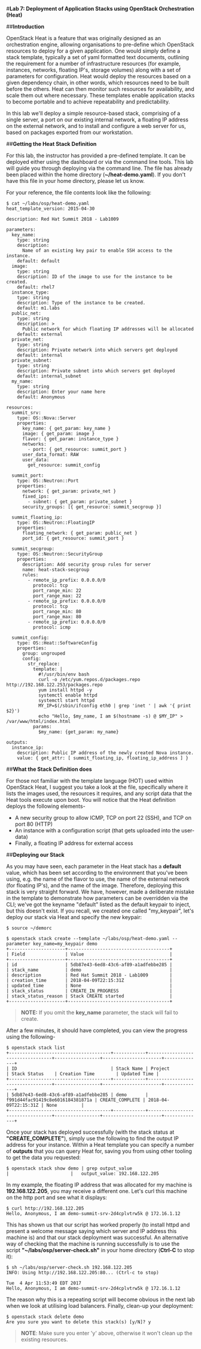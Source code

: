 #**Lab 7: Deployment of Application Stacks using OpenStack Orchestration (Heat)**

##**Introduction**

OpenStack Heat is a feature that was originally designed as an orchestration engine, allowing organisations to pre-define which OpenStack resources to deploy for a given application. One would simply define a stack template, typically a set of yaml formatted text documents, outlining the requirement for a number of infrastructure resources (for example, instances, networks, floating IP's, storage volumes) along with a set of parameters for configuration. Heat would deploy the resources based on a given dependency chain, in other words, which resources need to be built before the others. Heat can then monitor such resources for availability, and scale them out where necessary. These templates enable application stacks to become portable and to achieve repeatability and predictability.

In this lab we'll deploy a simple resource-based stack, comprising of a single server, a port on our existing internal network, a floating IP address on the external network, and to install and configure a web server for us, based on packages exported from our workstation.

##**Getting the Heat Stack Definition**

For this lab, the instructor has provided a pre-defined template. It can be deployed either using the dashboard or via the command line tools. This lab will guide you through deploying via the command line. The file has already been placed within the home directory (**~/heat-demo.yaml**). If you don't have this file in your home directory, please let us know.

For your reference, the file contents look like the following:

	$ cat ~/labs/osp/heat-demo.yaml
	heat_template_version: 2015-04-30

	description: Red Hat Summit 2018 - Lab1009
	
	parameters:
	  key_name:
	    type: string
	    description:
	      Name of an existing key pair to enable SSH access to the instance.
	    default: default
	  image:
	    type: string
	    description: ID of the image to use for the instance to be created.
	    default: rhel7
	  instance_type:
	    type: string
	    description: Type of the instance to be created.
	    default: m1.labs
	  public_net:
	    type: string
	    description: >
	      Public network for which floating IP addresses will be allocated
	    default: external
	  private_net:
	    type: string
	    description: Private network into which servers get deployed
	    default: internal
	  private_subnet:
	    type: string
	    description: Private subnet into which servers get deployed
	    default: internal_subnet
	  my_name:
	    type: string
	    description: Enter your name here
	    default: Anonymous
	
	resources:
	  summit_srv:
	    type: OS::Nova::Server
	    properties:
	      key_name: { get_param: key_name }
	      image: { get_param: image }
	      flavor: { get_param: instance_type }
	      networks:
	        - port: { get_resource: summit_port }
	      user_data_format: RAW
	      user_data:
	        get_resource: summit_config
	
	  summit_port:
	    type: OS::Neutron::Port
	    properties:
	      network: { get_param: private_net }
	      fixed_ips:
	        - subnet: { get_param: private_subnet }
	      security_groups: [{ get_resource: summit_secgroup }]
	
	  summit_floating_ip:
	    type: OS::Neutron::FloatingIP
	    properties:
	      floating_network: { get_param: public_net }
	      port_id: { get_resource: summit_port }
	
	  summit_secgroup:
	    type: OS::Neutron::SecurityGroup
	    properties:
	      description: Add security group rules for server
	      name: heat-stack-secgroup
	      rules:
	        - remote_ip_prefix: 0.0.0.0/0
	          protocol: tcp
	          port_range_min: 22
	          port_range_max: 22
	        - remote_ip_prefix: 0.0.0.0/0
	          protocol: tcp
	          port_range_min: 80
	          port_range_max: 80
	        - remote_ip_prefix: 0.0.0.0/0
	          protocol: icmp
	
	  summit_config:
	    type: OS::Heat::SoftwareConfig
	    properties:
	      group: ungrouped
	      config:
	        str_replace:
	          template: |
	            #!/usr/bin/env bash
	            curl -o /etc/yum.repos.d/packages.repo http://192.168.122.253/packages.repo
	            yum install httpd -y
	            systemctl enable httpd
	            systemctl start httpd
	            MY_IP=$(/sbin/ifconfig eth0 | grep 'inet ' | awk '{ print $2}')
	            echo "Hello, $my_name, I am $(hostname -s) @ $MY_IP" > /var/www/html/index.html
	          params:
	            $my_name: {get_param: my_name}
	
	outputs:
	  instance_ip:
	    description: Public IP address of the newly created Nova instance.
	    value: { get_attr: [ summit_floating_ip, floating_ip_address ] }

##**What the Stack Definition does**

For those not familiar with the template language (HOT) used within OpenStack Heat, I suggest you take a look at the file, specifically where it lists the images used, the resources it requires, and any script data that the Heat tools execute upon boot. You will notice that the Heat definition deploys the following elements-

* A new security group to allow ICMP, TCP on port 22 (SSH), and TCP on port 80 (HTTP)
* An instance with a configuration script (that gets uploaded into the user-data)
* Finally, a floating IP address for external access

##**Deploying our Stack**

As you may have seen, each parameter in the Heat stack has a **default** value, which has been set according to the environment that you've been using, e.g. the name of the flavor to use, the name of the external network (for floating IP's), and the name of the image. Therefore, deploying this stack is very straight forward. We have, however, made a deliberate mistake in the template to demonstrate how parameters can be overridden via the CLI; we've got the keyname "default" listed as the default keypair to inject, but this doesn't exist. If you recall, we created one called "my_keypair", let's deploy our stack via Heat and specify the new keypair:

	$ source ~/demorc

	$ openstack stack create --template ~/labs/osp/heat-demo.yaml --parameter key_name=my_keypair demo
	+---------------------+--------------------------------------+
	| Field               | Value                                |
	+---------------------+--------------------------------------+
	| id                  | 5db87e43-6ed8-43c6-af89-a1adfebbe285 |
	| stack_name          | demo                                 |
	| description         | Red Hat Summit 2018 - Lab1009        |
	| creation_time       | 2018-04-09T22:15:31Z                 |
	| updated_time        | None                                 |
	| stack_status        | CREATE_IN_PROGRESS                   |
	| stack_status_reason | Stack CREATE started                 |
	+---------------------+--------------------------------------+

> **NOTE:** If you omit the **key_name** parameter, the stack will fail to create.
	
After a few minutes, it should have completed, you can view the progress using the following-

	$ openstack stack list
	+--------------------------------------+------------+----------------------------------+-----------------+----------------------+--------------+
	| ID                                   | Stack Name | Project                          | Stack Status    | Creation Time        | Updated Time |
	+--------------------------------------+------------+----------------------------------+-----------------+----------------------+--------------+
	| 5db87e43-6ed8-43c6-af89-a1adfebbe285 | demo       | f991d44fac91419c8e6016184381871a | CREATE_COMPLETE | 2018-04-09T22:15:31Z | None         |
	+--------------------------------------+------------+----------------------------------+-----------------+----------------------+--------------+
	
Once your stack has deployed successfully (with the stack status at **"CREATE_COMPLETE"**), simply use the following to find the output IP address for your instance. Within a Heat template you can specify a number of **outputs** that you can query Heat for, saving you from using other tooling to get the data you requested:

	$ openstack stack show demo | grep output_value
	|                       |   output_value: 192.168.122.205                                                                                                                  

In my example, the floating IP address that was allocated for my machine is **192.168.122.205**, you may receive a different one. Let's curl this machine on the http port and see what it displays:

	$ curl http://192.168.122.205
	Hello, Anonymous, I am demo-summit-srv-2d4cplvtrw5k @ 172.16.1.12

This has shown us that our script has worked properly (to install httpd and present a welcome message saying which server and IP address this machine is) and that our stack deployment was successful. An alternative way of checking that the machine is running successfully is to use the script **"~/labs/osp/server-check.sh"** in your home directory (**Ctrl-C** to stop it):

	$ sh ~/labs/osp/server-check.sh 192.168.122.205
	INFO: Using http://192.168.122.205:80... (Ctrl-c to stop)

	Tue  4 Apr 11:53:49 EDT 2017
	Hello, Anonymous, I am demo-summit-srv-2d4cplvtrw5k @ 172.16.1.12

The reason why this is a repeating script will become obvious in the next lab when we look at utilising load balancers. Finally, clean-up your deployment:

	$ openstack stack delete demo
	Are you sure you want to delete this stack(s) [y/N]? y

> **NOTE**: Make sure you enter 'y' above, otherwise it won't clean up the existing resources.